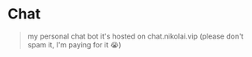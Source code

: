 # Chat
> my personal chat bot
it's hosted on chat.nikolai.vip (please don't spam it, I'm paying for it 😭)